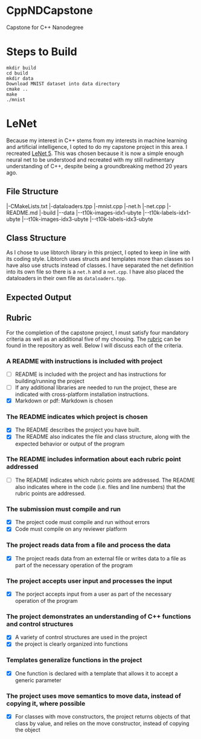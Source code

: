 # CppNDCapstone
Capstone for C++ Nanodegree

# Steps to Build

    mkdir build
    cd build
    mkdir data
    Download MNIST dataset into data directory
    cmake ..
    make
    ./mnist


# LeNet

Because my interest in C++ stems from my interests in machine learning and artificial intelligence, I opted to do my capstone project in this area.  I recreated [LeNet 5](http://yann.lecun.com/exdb/publis/pdf/lecun-01a.pdf).  This was chosen because it is now a simple enough neural net to be understood and recreated with my still rudimentary understanding of C++, despite being a groundbreaking method 20 years ago.

## File Structure

|-CMakeLists.txt
|-dataloaders.tpp
|-mnist.cpp
|-net.h
|-net.cpp
|-README.md
|-build
|--data
|--t10k-images-idx1-ubyte
|--t10k-labels-idx1-ubyte
|--t10k-images-idx3-ubyte
|--t10k-labels-idx3-ubyte

## Class Structure
As I chose to use libtorch library in this project, I opted to keep in line with its coding style.  Libtorch uses structs and templates more than classes so I have also use structs instead of classes.  I have separated the net definition into its own file so there is a `net.h` and a `net.cpp`.  I have also placed the dataloaders in their own file as `dataloaders.tpp`.  

## Expected Output



## Rubric

For the completion of the capstone project, I must satisfy four mandatory criteria as well as an additional five of my choosing.  The [rubric](./UdacityCapstoneRubric.pdf) can be found in the repository as well.  Below I will discuss each of the criteria.

### A README with instructions is included with project

 - [ ] README is included with the project and has instructions for building/running the project
 - [ ] If any additional libraries are needed to run the project, these are indicated with cross-platform installation instructions.
 - [x] Markdown or pdf: Markdown is chosen

### The README indicates which project is chosen

 - [x] The README describes the project you have built.
 - [x] The README also indicates the file and class structure, along with the expected behavior or output of the program

### The README includes information about each rubric point addressed

 - [ ] The README indicates which rubric points are addressed.  The README also indicates where in the code (i.e. files and line numbers) that the rubric points are addressed.

### The submission must compile and run

 - [x] The project code must compile and run without errors
 - [x] Code must compile on any reviewer platform

### The project reads data from a file and process the data
 - [x] The project reads data from an external file or writes data to a file as part of the necessary operation of the program

### The project accepts user input and processes the input
 - [x] The porject accepts input from a user as part of the necessary operation of the program

### The project demonstrates an understanding of C++ functions and control structures
 - [x] A variety of control structures are used in the project
 - [x] the project is clearly organized into functions

### Templates generalize functions in the project
 - [x] One function is declared with a template that allows it to accept a generic parameter

### The project uses move semantics to move data, instead of copying it, where possible
 - [x] For classes with move constructors, the project returns objects of that class by value, and relies on the move constructor, instead of copying the object
